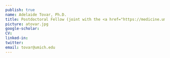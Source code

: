 ```yaml
---
publish: true
name: Adelaide Tovar, Ph.D.
title: Postdoctoral Fellow (joint with the <a href="https://medicine.umich.edu/dept/human-genetics/jacob-kitzman-phd" target='_blank'>Jacob Kitzman Lab</a>)
picture: atovar.jpg
google-scholar: 
CV:
linked-in: 
twitter:
email: tovar@umich.edu
---
```

